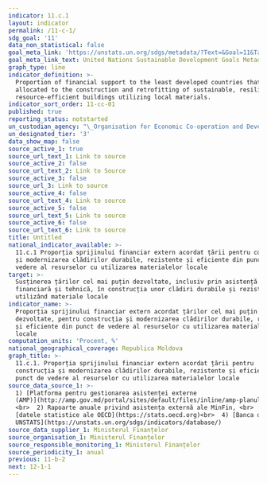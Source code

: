 ```yaml
---
indicator: 11.c.1
layout: indicator
permalink: /11-c-1/
sdg_goal: '11'
data_non_statistical: false
goal_meta_link: 'https://unstats.un.org/sdgs/metadata/?Text=&Goal=11&Target= '
goal_meta_link_text: United Nations Sustainable Development Goals Metadata (PDF 4.0 MB)
graph_type: line
indicator_definition: >-
  Proportion of financial support to the least developed countries that is
  allocated to the construction and retrofitting of sustainable, resilient and
  resource-efficient buildings utilizing local materials.
indicator_sort_order: 11-cc-01
published: true
reporting_status: notstarted
un_custodian_agency: "\_Organisation for Economic Co-operation and Development (OECD) United Nations Environment (UNEP) World Bank (WB)"
un_designated_tier: '3'
data_show_map: false
source_active_1: true
source_url_text_1: Link to source
source_active_2: false
source_url_text_2: Link to Source
source_active_3: false
source_url_3: Link to source
source_active_4: false
source_url_text_4: Link to source
source_active_5: false
source_url_text_5: Link to source
source_active_6: false
source_url_text_6: Link to source
title: Untitled
national_indicator_available: >-
  11.c.1 Proporția sprijinului financiar extern acordat țării pentru construcția
  și modernizarea clădirilor durabile, rezistente și eficiente din punct de
  vedere al resurselor cu utilizarea materialelor locale
target: >-
  Susținerea țărilor cel mai puțin dezvoltate, inclusiv prin asistență
  financiară și tehnică, în construcția unor clădiri durabile și rezistente
  utilizând materiale locale
indicator_name: >-
  Proporția sprijinului financiar extern acordat țărilor cel mai puțin
  dezvoltate, pentru construcția și modernizarea clădirilor durabile, rezistente
  și eficiente din punct de vedere al resurselor cu utilizarea materialelor
  locale
computation_units: 'Procent, %'
national_geographical_coverage: Republica Moldova
graph_title: >-
  11.c.1. Proporția sprijinului financiar extern acordat țării pentru
  construcția și modernizarea clădirilor durabile, rezistente și eficiente din
  punct de vedere al resurselor cu utilizarea materialelor locale
source_data_source_1: >-
  1) [Platforma pentru gestionarea asistenței externe
  (AMP)](http://amp.gov.md/portal/sites/default/files/inline/amp-planul_de_gestiune_a_datelor_0.pdf) 
  <br>  2) Rapoarte anuale privind asistența externă ale MinFin, <br>  3)
  [datele statistice ale OECD](https://stats.oecd.org)<br>  4) [Banca de date
  UNSTATS](https://unstats.un.org/sdgs/indicators/database/)
source_data_supplier_1: Ministerul Finanțelor
source_organisation_1: Ministerul Finanțelor
source_responsible_monitoring_1: Ministerul Finanțelor
source_periodicity_1: anual
previous: 11-b-2
next: 12-1-1
---
```

